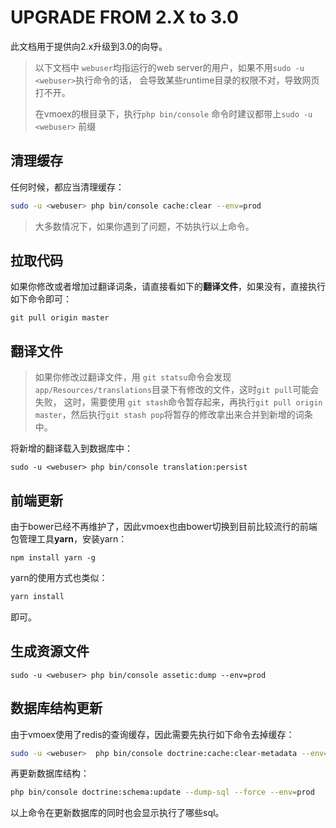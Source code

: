 # UPGRADE FROM 2.X to 3.0

此文档用于提供向2.x升级到3.0的向导。


> 以下文档中 `webuser`均指运行的web server的用户，如果不用`sudo -u <webuser>`执行命令的话，
> 会导致某些runtime目录的权限不对，导致网页打不开。
> 
> 在vmoex的根目录下，执行`php bin/console` 命令时建议都带上`sudo -u <webuser>` 前缀

## 清理缓存

任何时候，都应当清理缓存：

```bash
sudo -u <webuser> php bin/console cache:clear --env=prod
```

> 大多数情况下，如果你遇到了问题，不妨执行以上命令。

## 拉取代码

如果你修改或者增加过翻译词条，请直接看如下的**翻译文件**，如果没有，直接执行如下命令即可：

```
git pull origin master
```

## 翻译文件

> 如果你修改过翻译文件，用 `git statsu`命令会发现 `app/Resources/translations`目录下有修改的文件，这时`git pull`可能会失败，
这时，需要使用 `git stash`命令暂存起来，再执行`git pull origin master`，然后执行`git stash pop`将暂存的修改拿出来合并到新增的词条中。

将新增的翻译载入到数据库中：

```
sudo -u <webuser> php bin/console translation:persist
```

## 前端更新

由于bower已经不再维护了，因此vmoex也由bower切换到目前比较流行的前端包管理工具**yarn**，安装yarn：

```
npm install yarn -g
```

yarn的使用方式也类似：

```bash
yarn install
```

即可。

## 生成资源文件

```
sudo -u <webuser> php bin/console assetic:dump --env=prod
```


## 数据库结构更新

由于vmoex使用了redis的查询缓存，因此需要先执行如下命令去掉缓存：

```bash
sudo -u <webuser>  php bin/console doctrine:cache:clear-metadata --env=prod
```

再更新数据库结构：

```bash
php bin/console doctrine:schema:update --dump-sql --force --env=prod
```

以上命令在更新数据库的同时也会显示执行了哪些sql。


